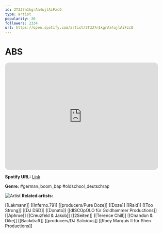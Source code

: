 ```yaml
---
id: 2T3J7n1kgrAa4ujlAiFzcQ
type: artist
popularity: 26
followers: 2334
url: https://open.spotify.com/artist/2T3J7n1kgrAa4ujlAiFzcQ
---
```

# ABS

<iframe style="border-radius:12px" src="https://open.spotify.com/embed/artist/2T3J7n1kgrAa4ujlAiFzcQ" width="100%" height="352" frameBorder="0" allowfullscreen="" allow="autoplay; clipboard-write; encrypted-media; fullscreen; picture-in-picture" loading="lazy"></iframe>

**Spotify URL:** [Link](https://open.spotify.com/artist/2T3J7n1kgrAa4ujlAiFzcQ)

**Genre:**  #german_boom_bap #oldschool_deutschrap

![Artist](https://i.scdn.co/image/ab67616d0000b27386edf9d6922620a3fe17bc75)
**Related artists:**

[[Lakmann]]
[[Inferno.79]]
[[producers/Pure Doze]]
[[Doze]]
[[Raid]]
[[Too Strong]]
[[DJ DSD]]
[[Donato]]
[[dISCOpOLO für Goldhammer Productions]]
[[Aphroe]]
[[Creuzfeld & Jakob]]
[[2Seiten]]
[[Terence Chill]]
[[Onandon & Dike]]
[[Backdraft]]
[[producers/DJ Salicious]]
[[Roey Marquis II für Shen Productions]]
